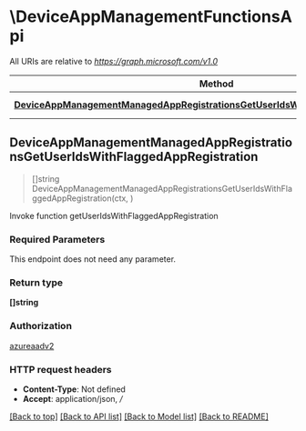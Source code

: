 # \DeviceAppManagementFunctionsApi

All URIs are relative to *https://graph.microsoft.com/v1.0*

Method | HTTP request | Description
------------- | ------------- | -------------
[**DeviceAppManagementManagedAppRegistrationsGetUserIdsWithFlaggedAppRegistration**](DeviceAppManagementFunctionsApi.md#DeviceAppManagementManagedAppRegistrationsGetUserIdsWithFlaggedAppRegistration) | **Get** /deviceAppManagement/managedAppRegistrations/microsoft.graph.getUserIdsWithFlaggedAppRegistration() | Invoke function getUserIdsWithFlaggedAppRegistration



## DeviceAppManagementManagedAppRegistrationsGetUserIdsWithFlaggedAppRegistration

> []string DeviceAppManagementManagedAppRegistrationsGetUserIdsWithFlaggedAppRegistration(ctx, )

Invoke function getUserIdsWithFlaggedAppRegistration

### Required Parameters

This endpoint does not need any parameter.

### Return type

**[]string**

### Authorization

[azureaadv2](../README.md#azureaadv2)

### HTTP request headers

- **Content-Type**: Not defined
- **Accept**: application/json, */*

[[Back to top]](#) [[Back to API list]](../README.md#documentation-for-api-endpoints)
[[Back to Model list]](../README.md#documentation-for-models)
[[Back to README]](../README.md)

